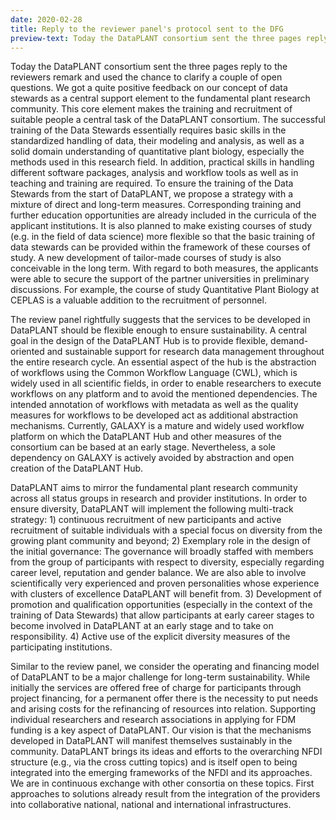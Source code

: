 ```yaml
---
date: 2020-02-28
title: Reply to the reviewer panel's protocol sent to the DFG
preview-text: Today the DataPLANT consortium sent the three pages reply to the reviewers remark and used the chance to clarify a couple of open questions. We got a quite positive feedback on our concept of data stewards as a central support element to the fundamental plant research community. This core element makes the training and recruitment of suitable people a central task of the DataPLANT consortium. The successful training of the Data Stewards essentially requires basic skills in the standardized ...
---
```


Today the DataPLANT consortium sent the three pages reply to the reviewers remark and used the chance to clarify a couple of open questions. We got a quite positive feedback on our concept of data stewards as a central support element to the fundamental plant research community. This core element makes the training and recruitment of suitable people a central task of the DataPLANT consortium. The successful training of the Data Stewards essentially requires basic skills in the standardized handling of data, their modeling and analysis, as well as a solid domain understanding of quantitative plant biology, especially the methods used in this research field. In addition, practical skills in handling different software packages, analysis and workflow tools as well as in teaching and training are required. To ensure the training of the Data Stewards from the start of DataPLANT, we propose a strategy with a mixture of direct and long-term measures. Corresponding training and further education opportunities are already included in the curricula of the applicant institutions. It is also planned to make existing courses of study (e.g. in the field of data science) more flexible so that the basic training of data stewards can be provided within the framework of these courses of study. A new development of tailor-made courses of study is also conceivable in the long term. With regard to both measures, the applicants were able to secure the support of the partner universities in preliminary discussions. For example, the course of study Quantitative Plant Biology at CEPLAS is a valuable addition to the recruitment of personnel.		 

The review panel rightfully suggests that the services to be developed in DataPLANT should be flexible enough to ensure sustainability. A central goal in the design of the DataPLANT Hub is to provide flexible, demand-oriented and sustainable support for research data management throughout the entire research cycle. An essential aspect of the hub is the abstraction of workflows using the Common Workflow Language (CWL), which is widely used in all scientific fields, in order to enable researchers to execute workflows on any platform and to avoid the mentioned dependencies. The intended annotation of workflows with metadata as well as the quality measures for workflows to be developed act as additional abstraction mechanisms. Currently, GALAXY is a mature and widely used workflow platform on which the DataPLANT Hub and other measures of the consortium can be based at an early stage. Nevertheless, a sole dependency on GALAXY is actively avoided by abstraction and open creation of the DataPLANT Hub.		 

DataPLANT aims to mirror the fundamental plant research community across all status groups in research and provider institutions. In order to ensure diversity, DataPLANT will implement the following multi-track strategy: 1) continuous recruitment of new participants and active recruitment of suitable individuals with a special focus on diversity from the growing plant community and beyond; 2) Exemplary role in the design of the initial governance: The governance will broadly staffed with members from the group of participants with respect to diversity, especially regarding career level, reputation and gender balance. We are also able to involve scientifically very experienced and proven personalities whose experience with clusters of excellence DataPLANT will benefit from. 3) Development of promotion and qualification opportunities (especially in the context of the training of Data Stewards) that allow participants at early career stages to become involved in DataPLANT at an early stage and to take on responsibility. 4) Active use of the explicit diversity measures of the participating institutions.		 

Similar to the review panel, we consider the operating and financing model of DataPLANT to be a major challenge for long-term sustainability. While initially the services are offered free of charge for participants through project financing, for a permanent offer there is the necessity to put needs and arising costs for the refinancing of resources into relation. Supporting individual researchers and research associations in applying for FDM funding is a key aspect of DataPLANT. Our vision is that the mechanisms developed in DataPLANT will manifest themselves sustainably in the community. DataPLANT brings its ideas and efforts to the overarching NFDI structure (e.g., via the cross cutting topics) and is itself open to being integrated into the emerging frameworks of the NFDI and its approaches. We are in continuous exchange with other consortia on these topics. First approaches to solutions already result from the integration of the providers into collaborative national, national and international infrastructures.